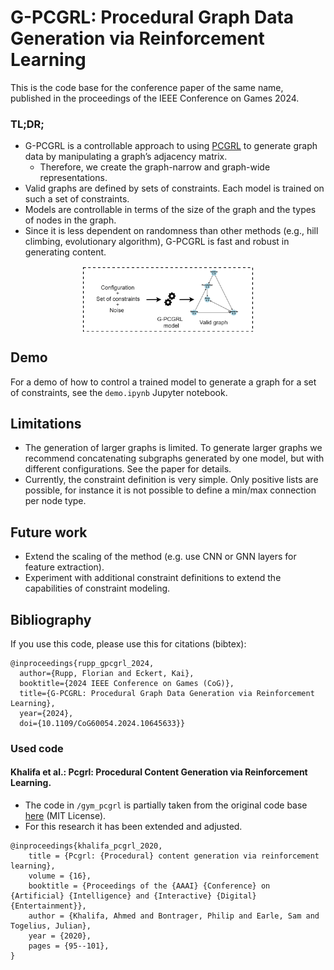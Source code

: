 # G-PCGRL: Procedural Graph Data Generation via Reinforcement Learning

This is the code base for the conference paper of the same name, published in the proceedings of the IEEE Conference on Games 2024.

### TL;DR;
* G-PCGRL is a controllable approach to using [PCGRL](https://cdn.aaai.org/ojs/7416/7416-52-10717-1-2-20200923.pdf)  to generate graph data by manipulating a graph’s
adjacency matrix.
  * Therefore, we create the graph-narrow and graph-wide representations.
* Valid graphs are defined by sets of constraints. Each model is trained on such a set of constraints.
* Models are controllable in terms of the size of the graph and the types of nodes in the graph.
* Since it is less dependent on randomness than other methods (e.g., hill climbing, evolutionary algorithm), G-PCGRL is fast and robust in generating content.

<div style="text-align:center;">
    <img src="img/process.png" alt="Mage Economy" style="width: 54%; display: block; margin-left: auto; margin-right: auto">
</div>


## Demo

For a demo of how to control a trained model to generate a graph for a set of constraints, see the ``demo.ipynb`` Jupyter notebook.


## Limitations
* The generation of larger graphs is limited. To generate larger graphs we recommend concatenating subgraphs generated by one model, but with different configurations. See the paper for details.
* Currently, the constraint definition is very simple. Only positive lists are possible, for instance it is not possible to define a min/max connection per node type.


## Future work

* Extend the scaling of the method (e.g. use CNN or GNN layers for feature extraction).
* Experiment with additional constraint definitions to extend the capabilities of constraint modeling.


## Bibliography

If you use this code, please use this for citations (bibtex):

```
@inproceedings{rupp_gpcgrl_2024,
  author={Rupp, Florian and Eckert, Kai},
  booktitle={2024 IEEE Conference on Games (CoG)}, 
  title={G-PCGRL: Procedural Graph Data Generation via Reinforcement Learning}, 
  year={2024},
  doi={10.1109/CoG60054.2024.10645633}}
```


### Used code

#### Khalifa et al.: Pcgrl: Procedural Content Generation via Reinforcement Learning.

* The code in ```/gym_pcgrl``` is partially taken from the original code base [here](https://github.com/amidos2006/gym-pcgrl) (MIT License).
* For this research it has been extended and adjusted.

```
@inproceedings{khalifa_pcgrl_2020,
	title = {Pcgrl: {Procedural} content generation via reinforcement learning},
	volume = {16},
	booktitle = {Proceedings of the {AAAI} {Conference} on {Artificial} {Intelligence} and {Interactive} {Digital} {Entertainment}},
	author = {Khalifa, Ahmed and Bontrager, Philip and Earle, Sam and Togelius, Julian},
	year = {2020},
	pages = {95--101},
}
```
